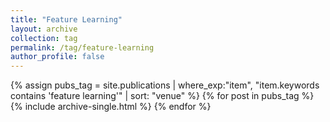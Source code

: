 ```yaml
---
title: "Feature Learning"
layout: archive
collection: tag
permalink: /tag/feature-learning
author_profile: false
---
```


{% assign pubs_tag = site.publications | where_exp:"item", "item.keywords contains 'feature learning'" | sort: "venue" %}
{% for post in pubs_tag %}
  {% include archive-single.html %}
{% endfor %}
